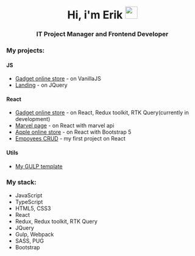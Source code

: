 <h1 align="center">Hi, i'm Erik</a> 
<img src="https://github.com/blackcater/blackcater/raw/main/images/Hi.gif" height="32"/></h1>
<h3 align="center">IT Project Manager and Frontend Developer</h3>

### My projects:

#### JS
- [Gadget online store](https://github.com/Eri4ka/gadget_site) - on VanillaJS
- [Landing](https://github.com/Eri4ka/jquery_site) - on JQuery

#### React
- [Gadget online store](https://github.com/Eri4ka/e-commerce) - on React, Redux toolkit, RTK Query(currently in development)
- [Marvel page](https://github.com/Eri4ka/Marvel) - on React with marvel api
- [Apple online store](https://github.com/Eri4ka/Apple-store) - on React with Bootstrap 5
- [Empoyees CRUD](https://github.com/Eri4ka/Employees) - my first project on React

#### Utils
- [My GULP template](https://github.com/Eri4ka/My-gulp-template)

### My stack:
- JavaScript
- TypeScript
- HTML5, CSS3
- React
- Redux, Redux toolkit, RTK Query
- JQuery
- Gulp, Webpack
- SASS, PUG
- Bootstrap
<!--
**Eri4ka/Eri4ka** is a ✨ _special_ ✨ repository because its `README.md` (this file) appears on your GitHub profile.

Here are some ideas to get you started:

- 🔭 I’m currently working on ...
- 🌱 I’m currently learning ...
- 👯 I’m looking to collaborate on ...
- 🤔 I’m looking for help with ...
- 💬 Ask me about ...
- 📫 How to reach me: ...
- 😄 Pronouns: ...
- ⚡ Fun fact: ...
-->
